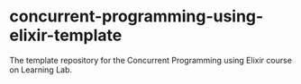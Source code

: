 # concurrent-programming-using-elixir-template
The template repository for the Concurrent Programming using Elixir course on Learning Lab.
